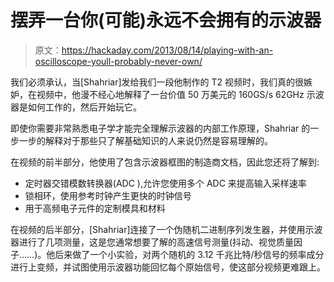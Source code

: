 # 摆弄一台你(可能)永远不会拥有的示波器

> 原文：<https://hackaday.com/2013/08/14/playing-with-an-oscilloscope-youll-probably-never-own/>

我们必须承认，当[Shahriar]发给我们一段他制作的 T2 视频时，我们真的很嫉妒，在视频中，他漫不经心地解释了一台价值 50 万美元的 160GS/s 62GHz 示波器是如何工作的，然后开始玩它。

即使你需要非常熟悉电子学才能完全理解示波器的内部工作原理，Shahriar 的一步一步的解释对于那些只了解基础知识的人来说仍然是容易理解的。

在视频的前半部分，他使用了包含示波器框图的制造商文档，因此您还将了解到:

*   定时器交错模数转换器(ADC ),允许您使用多个 ADC 来提高输入采样速率
*   锁相环，使用参考时钟产生更快的时钟信号
*   用于高频电子元件的定制模具和材料

在视频的后半部分，[Shahriar]连接了一个伪随机二进制序列发生器，并使用示波器进行了几项测量，这是您通常想要了解的高速信号测量(抖动、视觉质量因子……)。他后来做了一个小实验，对两个随机的 3.12 千兆比特/秒信号的频率成分进行上变频，并试图使用示波器功能回忆每个原始信号，使这部分视频更难跟上。